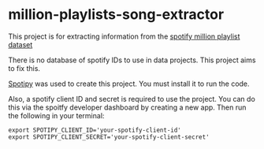 # million-playlists-song-extractor
This project is for extracting information from the [spotify million playlist dataset](https://www.aicrowd.com/challenges/spotify-million-playlist-dataset-challenge#dataset)

There is no database of spotify IDs to use in data projects. This project aims to fix this.

[Spotipy](https://spotipy.readthedocs.io/en/2.21.0/#license) was used to create this project. You must install it to run the code.

Also, a spotify client ID and secret is required to use the project. You can do this via the spoitfy developer dashboard by creating a new app. Then run the following in your terminal:

~~~
export SPOTIPY_CLIENT_ID='your-spotify-client-id'
export SPOTIPY_CLIENT_SECRET='your-spotify-client-secret'
~~~